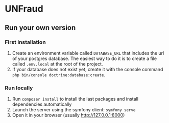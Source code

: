 # UNFraud

## Run your own version

### First installation

1. Create an environment variable called `DATABASE_URL` that includes the url of your postgres database.
   The easiest way to do it is to create a file called `.env.local` at the root of the project.
2. If your database does not exist yet, create it with the console command `php bin/console doctrine:database:create`.

### Run locally

1. Run `composer install` to install the last packages and install dependencies automatically
2. Launch the server using the symfony client: `symfony serve`
3. Open it in your browser (usually http://127.0.0.1:8000)
